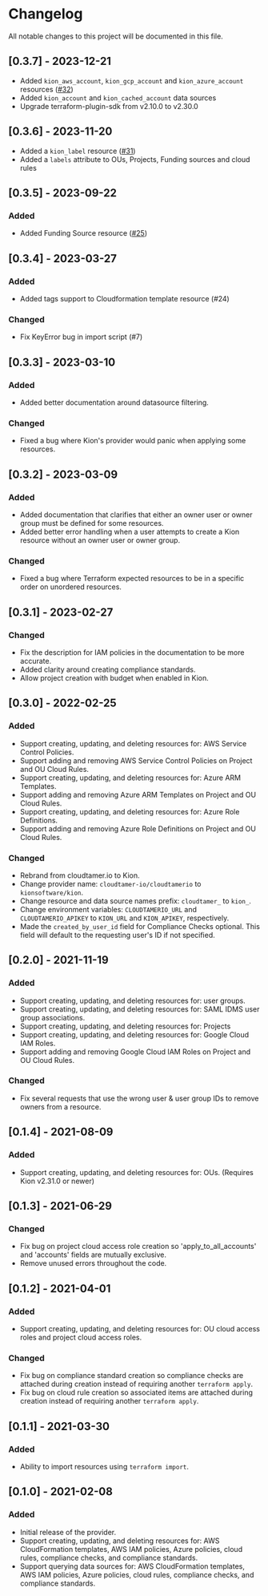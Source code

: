 # Changelog

All notable changes to this project will be documented in this file.

## [0.3.7] - 2023-12-21
- Added `kion_aws_account`, `kion_gcp_account` and `kion_azure_account` resources ([#32](https://github.com/kionsoftware/terraform-provider-kion/pull/32))
- Added `kion_account` and `kion_cached_account` data sources
- Upgrade terraform-plugin-sdk from v2.10.0 to v2.30.0

## [0.3.6] - 2023-11-20
- Added a `kion_label` resource ([#31](https://github.com/kionsoftware/terraform-provider-kion/pull/31))
- Added a `labels` attribute to OUs, Projects, Funding sources and cloud rules

## [0.3.5] - 2023-09-22

### Added
- Added Funding Source resource ([#25](https://github.com/kionsoftware/terraform-provider-kion/pull/25))

## [0.3.4] - 2023-03-27

### Added
- Added tags support to Cloudformation template resource (#24)

### Changed
- Fix KeyError bug in import script (#7)


## [0.3.3] - 2023-03-10

### Added
- Added better documentation around datasource filtering.

### Changed
- Fixed a bug where Kion's provider would panic when applying some resources.

## [0.3.2] - 2023-03-09
### Added
- Added documentation that clarifies that either an owner user or owner group must be defined for some resources. 
- Added better error handling when a user attempts to create a Kion resource without an owner user or owner group.

### Changed
- Fixed a bug where Terraform expected resources to be in a specific order on unordered resources.

## [0.3.1] - 2023-02-27
### Changed
- Fix the description for IAM policies in the documentation to be more accurate.
- Added clarity around creating compliance standards.
- Allow project creation with budget when enabled in Kion.

## [0.3.0] - 2022-02-25
### Added
- Support creating, updating, and deleting resources for: AWS Service Control Policies.
- Support adding and removing AWS Service Control Policies on Project and OU Cloud Rules.
- Support creating, updating, and deleting resources for: Azure ARM Templates.
- Support adding and removing Azure ARM Templates on Project and OU Cloud Rules.
- Support creating, updating, and deleting resources for: Azure Role Definitions.
- Support adding and removing Azure Role Definitions on Project and OU Cloud Rules.

### Changed
- Rebrand from cloudtamer.io to Kion.
- Change provider name: `cloudtamer-io/cloudtamerio` to `kionsoftware/kion`.
- Change resource and data source names prefix: `cloudtamer_` to `kion_`.
- Change environment variables: `CLOUDTAMERIO_URL` and `CLOUDTAMERIO_APIKEY` to `KION_URL` and `KION_APIKEY`, respectively.
- Made the `created_by_user_id` field for Compliance Checks optional. This field will default to the requesting user's ID if not specified.

## [0.2.0] - 2021-11-19
### Added
- Support creating, updating, and deleting resources for: user groups.
- Support creating, updating, and deleting resources for: SAML IDMS user group associations.
- Support creating, updating, and deleting resources for: Projects
- Support creating, updating, and deleting resources for: Google Cloud IAM Roles.
- Support adding and removing Google Cloud IAM Roles on Project and OU Cloud Rules.

### Changed
- Fix several requests that use the wrong user & user group IDs to remove owners from a resource.

## [0.1.4] - 2021-08-09
### Added
- Support creating, updating, and deleting resources for: OUs. (Requires Kion v2.31.0 or newer)

## [0.1.3] - 2021-06-29
### Changed
- Fix bug on project cloud access role creation so 'apply_to_all_accounts' and 'accounts' fields are mutually exclusive.
- Remove unused errors throughout the code.

## [0.1.2] - 2021-04-01
### Added
- Support creating, updating, and deleting resources for: OU cloud access roles and project cloud access roles.

### Changed
- Fix bug on compliance standard creation so compliance checks are attached during creation instead of requiring another `terraform apply`.
- Fix bug on cloud rule creation so associated items are attached during creation instead of requiring another `terraform apply`.

## [0.1.1] - 2021-03-30
### Added
- Ability to import resources using `terraform import`.

## [0.1.0] - 2021-02-08
### Added
- Initial release of the provider.
- Support creating, updating, and deleting resources for: AWS CloudFormation templates, AWS IAM policies, Azure policies, cloud rules, compliance checks, and compliance standards.
- Support querying data sources for: AWS CloudFormation templates, AWS IAM policies, Azure policies, cloud rules, compliance checks, and compliance standards.
